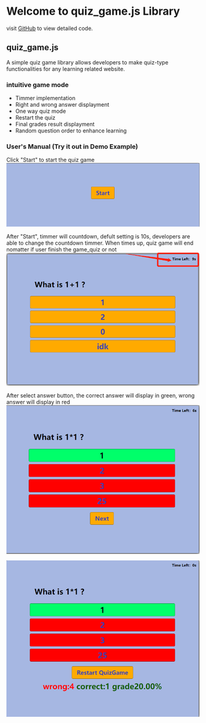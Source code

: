 # Welcome to quiz_game.js Library


visit [GitHub](https://github.com/csc309-winter-2022/js-library-jinsiqi1.git) to view detailed code.

## quiz_game.js

A simple quiz game library allows developers to make quiz-type functionalities for any learning related website.

### intuitive game mode 
* Timmer implementation
* Right and wrong answer displayment
* One way quiz mode
* Restart the quiz
* Final grades result displayment
* Random question order to enhance learning


### User's Manual (Try it out in Demo Example)

Click "Start" to start the quiz game
![Start](img/Start.png)


After "Start", timmer will countdown, defult setting is 10s, developers are able to change the countdown timmer. When times up, quiz game will end nomatter if user finish the game_quiz or not
![Timmer](img/Timmer.png)

After select answer button, the correct answer will display in green, wrong answer will display in red
![RightOrWrong](img/RightOrWrong.png)


![Result](img/Result.png)

